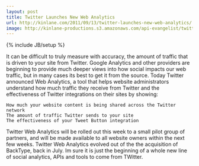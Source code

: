 ```yaml
---
layout: post
title: Twitter Launches New Web Analytics
url: http://kinlane.com/2011/09/13/twitter-launches-new-web-analytics/
image: http://kinlane-productions.s3.amazonaws.com/api-evangelist/twitter_web_analytics.png
---
```

{% include JB/setup %}
It can be difficult to truly measure with accuracy, the amount of traffic that is driven to your site from Twitter.
Google Analytics and other providers are beginning to provide much deeper views into how social impacts our web traffic, but in many cases its best to get it from the source.
Today Twitter announced Web Analytics, a tool that helps website administrators understand how much traffic they receive from Twitter and the effectiveness of Twitter integrations on their sites by showing:

	How much your website content is being shared across the Twitter network
	The amount of traffic Twitter sends to your site
	The effectiveness of your Tweet Button integration

Twitter Web Analytics will be rolled out this week to a small pilot group of partners, and will be made available to all website owners within the next few weeks.
Twitter Web Analytics evolved out of the the acquisition of BackType, back in July. Im sure it is just the beginning of a whole new line of social analytics, APIs and tools to come from TWitter.